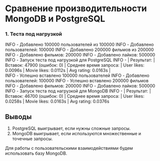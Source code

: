 # Сравнение производительности MongoDB и PostgreSQL

### 1. Теста под нагрузкой
INFO - Добавлено 100000 пользователей из 100000
INFO - Добавлено пользователей: 100000
INFO - Добавлено 200000 фильмов из 200000
INFO - Добавлено фильмов: 200000
INFO - Добавлено лайков: 500000
INFO - Запуск теста под нагрузкой для PostgreSQL
INFO - 
|             Результат:
|             Вставок: 47900 (ошибок: 0)
|             Среднее время запроса:
|               User likes: 0.0096s
|               Movie likes: 0.0112s
|               Avg rating: 0.0163s
|         
INFO - Успешно вставлено 100000 пользователей
INFO - Добавлено пользователей: 100000
INFO - Успешно вставлено 200000 фильмов
INFO - Добавлено фильмов: 200000
INFO - Добавлено лайков: 500000
INFO - Запуск теста под нагрузкой для MongoDB
INFO - 
|             Результат:
|             Вставок: 46700 (ошибок: 0)
|             Среднее время запроса:
|               User likes: 0.0258s
|               Movie likes: 0.0163s
|               Avg rating: 0.0376s


## Выводы
1. PostgreSQL выигрывает, если нужны сложные запросы.
2. MongoDB выигрывает, если используются множественные и точечные запросы.

Для работы с пользовательскими взаимодействиями будем использовать базу MongoDB.